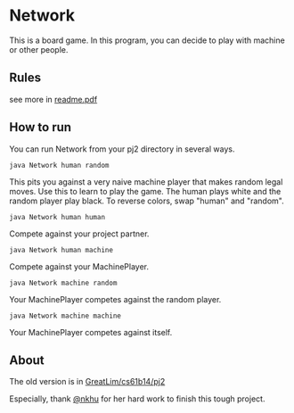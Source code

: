 # Network
This is a board game. In this program, you can decide to play with machine or other people.

## Rules
see more in [readme.pdf](https://github.com/GreatLim/Network/blob/master/readme.pdf)

## How to run
You can run Network from your pj2 directory in several ways.

``` 
java Network human random
``` 

This pits you against a very naive machine player that makes random legal moves.  Use this to learn to play the game.  The human plays white and the
random player play black.  To reverse colors, swap "human" and "random".

``` 
java Network human human
```

Compete against your project partner.

```
java Network human machine
```

Compete against your MachinePlayer.

``` 
java Network machine random
```

Your MachinePlayer competes against the random player.

``` 
java Network machine machine
```

Your MachinePlayer competes against itself.

## About
The old version is in [GreatLim/cs61b14/pj2](https://github.com/GreatLim/cs61b14/tree/master/pj/pj2)

Especially, thank [@nkhu](https://github.com/nkhu) for her hard work to finish this tough project.
